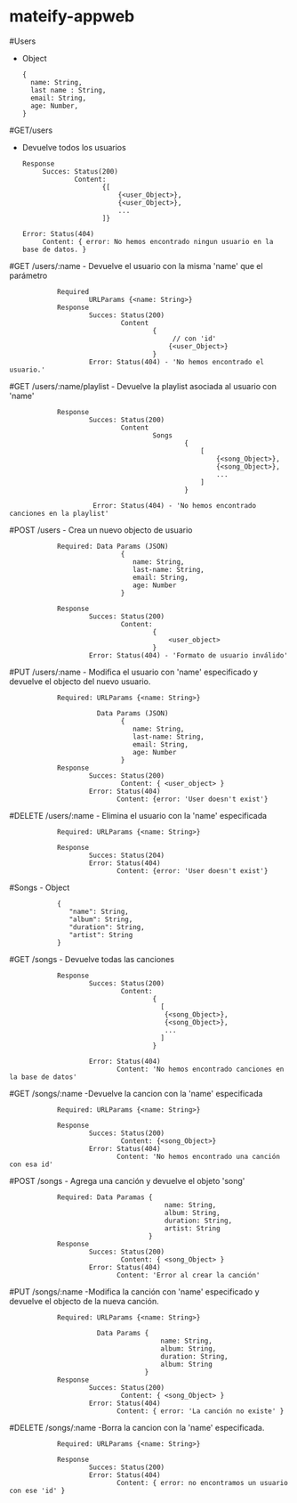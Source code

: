# mateify-appweb

#Users
  - Object
  
        {
          name: String,
          last name : String,
          email: String,
          age: Number,
        }
    
#GET/users
  - Devuelve todos los usuarios
  
        Response
             Succes: Status(200)
                     Content: 
                            {[
                                {<user_Object>},
                                {<user_Object>},
                                ...
                            ]}
      
        Error: Status(404) 
             Content: { error: No hemos encontrado ningun usuario en la base de datos. }

#GET /users/:name
       - Devuelve el usuario con la misma 'name' que el parámetro
        
                Required
                        URLParams {<name: String>}
                Response
                        Succes: Status(200)
                                Content
                                        {
                                             // con 'id'
                                            {<user_Object>}
                                        }
                        Error: Status(404) - 'No hemos encontrado el usuario.'
                        
#GET /users/:name/playlist
        - Devuelve la playlist asociada al usuario con 'name'
        
                Response
                        Succes: Status(200)
                                Content 
                                        Songs
                                                {   
                                                    [
                                                        {<song_Object>},
                                                        {<song_Object>},
                                                        ...
                                                    ]   
                                                }
                                                
                         Error: Status(404) - 'No hemos encontrado canciones en la playlist'
                         
 #POST /users
        - Crea un nuevo objecto de usuario
        
                Required: Data Params (JSON)
                                {
                                   name: String,
                                   last-name: String,
                                   email: String,
                                   age: Number
                                }
                
                Response 
                        Succes: Status(200)
                                Content: 
                                        {
                                            <user_object>
                                        }
                        Error: Status(404) - 'Formato de usuario inválido'
  
  #PUT /users/:name
        - Modifica el usuario con 'name' especificado y devuelve el objecto del nuevo usuario.
        
                Required: URLParams {<name: String>}
                
                          Data Params (JSON)
                                {
                                   name: String,
                                   last-name: String,
                                   email: String,
                                   age: Number
                                }
                Response 
                        Succes: Status(200)
                                Content: { <user_object> }
                        Error: Status(404)
                               Content: {error: 'User doesn't exist'}
                               
  #DELETE /users/:name
        - Elimina el usuario con la 'name' especificada
        
                Required: URLParams {<name: String>}
                
                Response 
                        Succes: Status(204)
                        Error: Status(404)
                               Content: {error: 'User doesn't exist'}
     
   
   #Songs
        - Object
        
                {
                   "name": String, 
                   "album": String, 
                   "duration": String, 
                   "artist": String 
                }
  #GET /songs
        - Devuelve todas las canciones
        
                Response
                        Succes: Status(200)
                                Content: 
                                        {
                                          [
                                           {<song_Object>},
                                           {<song_Object>},
                                           ...
                                          ]
                                        }
   
                        Error: Status(404)
                               Content: 'No hemos encontrado canciones en la base de datos'
                               
#GET /songs/:name
        -Devuelve la cancion con la 'name' especificada
        
                Required: URLParams {<name: String>}
                
                Response 
                        Succes: Status(200)
                                Content: {<song_Object>}
                        Error: Status(404)
                               Content: 'No hemos encontrado una canción con esa id'
#POST /songs
        - Agrega una canción y devuelve el objeto 'song'
        
                Required: Data Paramas {
                                           name: String,
                                           album: String,
                                           duration: String,
                                           artist: String
                                       }
                Response 
                        Succes: Status(200)
                                Content: { <song_Object> }
                        Error: Status(404)
                               Content: 'Error al crear la canción'
#PUT /songs/:name
        -Modifica la canción con 'name' especificado y devuelve el objecto de la nueva canción.
        
                Required: URLParams {<name: String>}
                
                          Data Params {
                                          name: String,
                                          album: String,
                                          duration: String,
                                          album: String
                                      }
                Response 
                        Succes: Status(200)
                                Content: { <song_Object> }
                        Error: Status(404)
                               Content: { error: 'La canción no existe' }
#DELETE /songs/:name
        -Borra la cancion con la 'name' especificada.
        
                Required: URLParams {<name: String>}
                
                Response 
                        Succes: Status(200)
                        Error: Status(404)
                               Content: { error: no encontramos un usuario con ese 'id' }
                                
                                
                                
                        
                        
                         
                         
                        
                                
                
                
               
                        
                        
